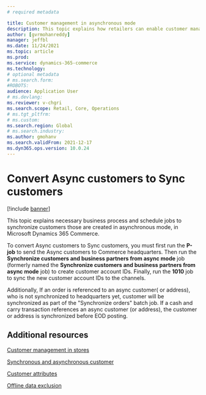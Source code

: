 ```yaml
---
# required metadata

title: Customer management in asynchronous mode
description: This topic explains how retailers can enable customer management capabilities in asynchronous mode at the point of sale (POS) or e-Commerce channel in Microsoft Dynamics 365 Commerce.
author: [gvrmohanreddy]
manager: jeffbl
ms.date: 11/24/2021
ms.topic: article
ms.prod: 
ms.service: dynamics-365-commerce
ms.technology: 
# optional metadata
# ms.search.form:  
#ROBOTS: 
audience: Application User
# ms.devlang: 
ms.reviewer: v-chgri
ms.search.scope: Retail, Core, Operations
# ms.tgt_pltfrm: 
# ms.custom: 
ms.search.region: Global
# ms.search.industry: 
ms.author: gmohanv
ms.search.validFrom: 2021-12-17
ms.dyn365.ops.version: 10.0.24
---
```



# Convert Async customers to Sync customers

[!include [banner](includes/banner.md)]

This topic explains necessary business process and schedule jobs to synchronize customers those are created in asynchronous mode, in Microsoft Dynamics 365 Commerce.


To convert Async customers to Sync customers, you must first run the **P-job** to send the Async customers to Commerce headquarters. Then run the **Synchronize customers and business partners from async mode** job (formerly named the **Synchronize customers and business partners from async mode** job) to create customer account IDs. Finally, run the **1010** job to sync the new customer account IDs to the channels.


Additionally, If an order is referenced to an async customer( or address), who is not synchronized to headquarters yet, customer will be synchronized as part of the "Synchronize orders" batch job. If a cash and carry transaction references an async customer (or address), the customer or address is synchronized before EOD posting.



## Additional resources


[Customer management in stores](/customer-mgmt-stores.md)

[Synchronous and asynchronous customer](/synchronous-and-asynchronous-customers.md)


[Customer attributes](dev-itpro/customer-attributes.md)

[Offline data exclusion](dev-itpro/implementation-considerations-cdx.md#offline-data-exclusion)

